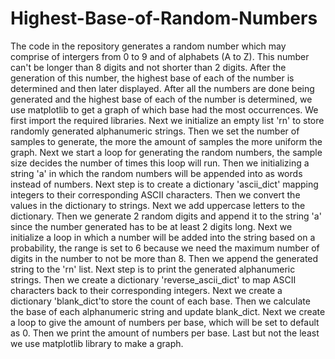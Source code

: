 # Highest-Base-of-Random-Numbers
The code in the repository generates a random number which may comprise of intergers from 0 to 9 and of alphabets (A to Z). This number can't be longer than 8 digits and not shorter than 2 digits. After the generation of this number, the highest base of each of the number is determined and then later displayed. After all the numbers are done being generated and the highest base of each of the number is determined, we use matplotlib to get a graph of which base had the most occurrences.
We first import the required libraries.
Next we initialize an empty list 'rn' to store randomly generated alphanumeric strings.
Then we set the number of samples to generate, the more the amount of samples the more uniform the graph.
Next we start a loop for generating the random numbers, the sample size decides the number of times this loop will run.
Then we initializing a string 'a' in which the random numbers will be appended into as words instead of numbers.
Next step is to create a dictionary 'ascii_dict' mapping integers to their corresponding ASCII characters.
Then we convert the values in the dictionary to strings.
Next we add uppercase letters to the dictionary.
Then we generate 2 random digits and append it to the string 'a' since the number generated has to be at least 2 digits long.
Next we initialize a loop in which a number will be added into the string based on a probability, the range is set to 6 because we need the maximum number of digits in the number to not be more than 8.
Then we append the generated string to the 'rn' list.
Next step is to print the generated alphanumeric strings.
Then we create a dictionary 'reverse_ascii_dict' to map ASCII characters back to their corresponding integers.
Next we create a dictionary 'blank_dict'to store the count of each base.
Then we calculate the base of each alphanumeric string and update blank_dict.
Next we create a loop to give the amount of numbers per base, which will be set to default as 0.
Then we print the amount of numbers per base.
Last but not the least we use matplotlib library to make a graph.
